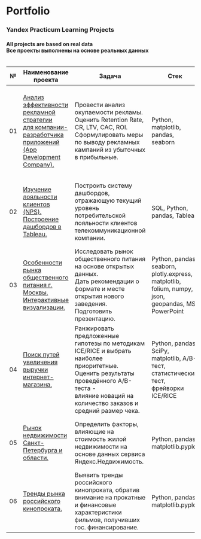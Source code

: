# Portfolio
### Yandex Practicum Learning Projects
#### All projects are based on real data <br> Все проекты выполнены на основе реальных данных <br><br>


|№ |  Наименование проекта                                                                    |    Задача     |    Стек     |
|---|------------------------------------------------------------------------------------------|---------------|-------------|
|01 |<br>[Анализ эффективности рекламной стратегии<br>для компании-разработчика приложений (App Development Company).](01_Marketing_Analysis_for_an_Entertainment_App)<br><br>|Провести анализ окупаемости рекламы. Оценить Retention Rate, CR, LTV, CAC, ROI.<br>Сформулировать меры по выводу рекламных кампаний из убыточных в прибыльные.|Python, matplotlib, pandas, seaborn|
|02 |<br>[Изучение лояльности клиентов (NPS). <br>Построение дашбордов в Tableau.](02_Net_Promoter_Score_for_Telecom)<br><br>|Построить систему дашбордов, отражающую текущий уровень потребительской лояльности клиентов телекоммуникационной компании.|SQL, Python, pandas, Tableau|
|03 |<br>[Особенности рынка общественного питания г. Москвы. <br>Интерактивные визуализации.](03_Eateries_in_Moscow)<br><br>|Исследовать рынок общественного питания на основе открытых данных.<br>Дать рекомендации о формате и месте открытия нового заведения. Подготовить презентацию.|Python, pandas, seaborn, plotly.express, matplotlib, folium, numpy, json, geopandas, MS PowerPoint| 
|04 |<br>[Поиск путей увеличения выручки интернет-магазина.](04_AB_testing_and_hypothesis_prioritization)<br><br>|Ранжировать предложенные гипотезы по методикам ICE/RICE и выбрать наиболее приоритетные.<br>Оценить результаты проведённого A/B-теста - <br>влияние новаций на количество заказов и средний размер чека.|Python, pandas, SciPy, matplotlib, A/B-тест, статистический тест, фрейворки ICE/RICE | 
|05 |<br>[Рынок недвижимости Санкт-Петербурга и области.](05_Real_estate)<br><br>|Определить факторы, влияющие на стоимость жилой недвижимости на основе данных сервиса Яндекс.Недвижимость.|Python, pandas, matplotlib.pyplot|
|06 |<br>[Тренды рынка российского кинопроката.](06_Film_distribution)<br><br>|Выявить тренды российского кинопроката, обратив внимание на прокатные и финансовые характеристики фильмов, получивших гос. финансирование.|Python, pandas, matplotlib.pyplot|
